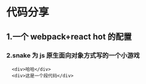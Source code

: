# 代码分享

## 1.一个 webpack+react hot 的配置

### 2.snake 为 js 原生面向对象方式写的一个小游戏

``` this
  <div>哈哈</div>
  <div>这是一个段代码</div>
```
